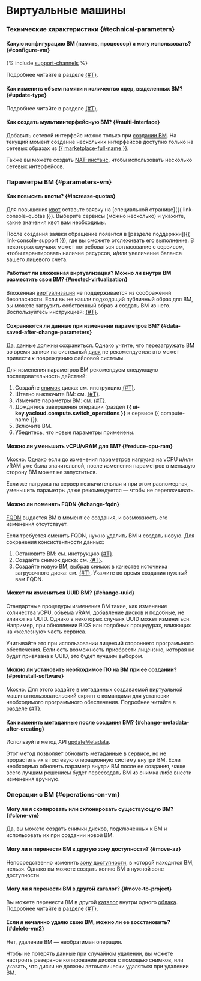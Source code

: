 
# Виртуальные машины

### Технические характеристики {#technical-parameters}

#### Какую конфигурацию ВМ (память, процессор) я могу использовать? {#configure-vm}

{% include [support-channels](../../_includes/compute/compute-resources.md) %}

Подробнее читайте в разделе [{#T}](../../compute/concepts/performance-levels.md).

#### Как изменить объем памяти и количество ядер, выделенных ВМ? {#update-type}

Подробнее читайте в разделе [{#T}](../../compute/operations/vm-control/vm-update-resources.md).

#### Как создать мультиинтерфейсную ВМ? {#multi-interface}

Добавить сетевой интерфейс можно только при [создании ВМ](../../compute/operations/index.md#vm-create). На текущий момент создание нескольких интерфейсов доступно только на сетевых образах из [{{ marketplace-full-name }}](/marketplace?categories=network). 

Также вы можете создать [NAT-инстанс](../../vpc/tutorials/nat-instance), чтобы использовать несколько сетевых интерфейсов.

### Параметры ВМ {#parameters-vm}

#### Как повысить квоты? {#increase-quotas}

Для повышения [квот](../../compute/concepts/limits.md#compute-quotas) оставьте заявку на [специальной странице]({{ link-console-quotas }}). Выберите сервисы (можно несколько) и укажите, какие значения квот вам необходимы.

После создания заявки обращение появится в [разделе поддержки]({{ link-console-support }}), где вы сможете отслеживать его выполнение. В некоторых случаях может потребоваться согласование с сервисом, чтобы гарантировать наличие ресурсов, и/или увеличение баланса вашего лицевого счета.

#### Работает ли вложенная виртуализация? Можно ли внутри ВМ разместить свои ВМ? {#nested-virtualization}

Вложенная [виртуализация](../../glossary/virtualization.md) не поддерживается из соображений безопасности. Если вы не нашли подходящий публичный образ для ВМ, вы можете загрузить собственный образ и создать ВМ из него. Воспользуйтесь инструкцией: [{#T}](../../compute/operations/vm-create/create-from-user-image.md).

#### Сохраняются ли данные при изменении параметров ВМ? {#data-saved-after-change-parameters}

Да, данные должны сохраниться. Однако учтите, что перезагружать ВМ во время записи на системный [диск](../../compute/concepts/disk.md) не рекомендуется: это может привести к повреждению файловой системы.

Для изменения параметров ВМ рекомендуем следующую последовательность действий:
1. Создайте [снимок](../../compute/concepts/snapshot.md) диска: см. инструкцию [{#T}](../../compute/operations/disk-control/create-snapshot.md).
1. Штатно выключите ВМ: см. [{#T}](../../compute/operations/vm-control/vm-stop-and-start.md).
1. Измените параметры ВМ: см. [{#T}](../../compute/operations/vm-control/vm-update-resources.md).
1. Дождитесь завершения операции (раздел **{{ ui-key.yacloud.compute.switch_operations }}** в сервисе {{ compute-name }}).
1. Включите ВМ.
1. Убедитесь, что новые параметры применены.

#### Можно ли уменьшить vCPU/vRAM для ВМ? {#reduce-cpu-ram}

Можно. Однако если до изменения параметров нагрузка на vCPU и/или vRAM уже была значительной, после изменения параметров в меньшую сторону ВМ может не запуститься.

Если же нагрузка на сервер незначительная и при этом равномерная, уменьшить параметры даже рекомендуется — чтобы не переплачивать.

#### Можно ли поменять FQDN {#change-fqdn}

[FQDN](../../vpc/concepts/address.md#fqdn) выдается ВМ в момент ее создания, и возможность его изменения отсутствует.

Если требуется сменить FQDN, нужно удалить ВМ и создать новую. Для сохранения консистентности данных:
1. Остановите ВМ: см. инструкцию [{#T}](../../compute/operations/vm-control/vm-stop-and-start.md#stop).
1. Создайте снимок диска: см. [{#T}](../../compute/operations/disk-control/create-snapshot.md).
1. Создайте новую ВМ, выбрав снимок в качестве источника загрузочного диска: см. [{#T}](../../compute/operations/vm-create/create-from-snapshots.md). Укажите во время создания нужный вам FQDN.

#### Может ли измениться UUID ВМ? {#change-uuid}

Стандартные процедуры изменения ВМ такие, как изменение количества vCPU, объема vRAM, добавление дисков и подобные, не влияют на UUID. Однако в некоторых случаях UUID может измениться. Например, при обновлении BIOS или подобных процедурах, влияющих на «железную» часть сервиса.

Учитывайте это при использовании лицензий стороннего программного обеспечения. Если есть возможность приобрести лицензию, которая не будет привязана к UUID, это будет лучшим выбором.

#### Можно ли установить необходимое ПО на ВМ при ее создании? {#preinstall-software}

Можно. Для этого задайте в метаданных создаваемой виртуальной машины пользовательский скрипт с командами для установки необходимого программного обеспечения. Подробнее читайте в разделе [{#T}](../../compute/operations/vm-create/create-with-cloud-init-scripts.md).

#### Как изменить метаданные после создания ВМ? {#change-metadata-after-creating}

Используйте метод API [updateMetadata](../../compute/api-ref/Instance/updateMetadata.md).

Этот метод позволяет обновить [метаданные](../../compute/concepts/vm-metadata.md) в сервисе, но не прорастить их в гостевую операционную систему внутри ВМ. Если необходимо обновить параметр внутри ВМ после ее создания, чаще всего лучшим решением будет пересоздать ВМ из снимка либо внести изменения вручную.

### Операции с ВМ {#operations-on-vm}

#### Могу ли я скопировать или склонировать существующую ВМ? {#clone-vm}

Да, вы можете создать снимки дисков, подключенных к ВМ и использовать их при создании новой ВМ.


#### Могу ли я перенести ВМ в другую зону доступности? {#move-az}

Непосредственно изменить [зону доступности](../../overview/concepts/geo-scope.md), в которой находится ВМ, нельзя. Однако вы можете создать копию ВМ в нужной зоне доступности.


#### Могу ли я перенести ВМ в другой каталог? {#move-to-project}

Вы можете перенести ВМ в другой [каталог](../../resource-manager/concepts/resources-hierarchy.md#folder) внутри одного [облака](../../resource-manager/concepts/resources-hierarchy.md#cloud). Подробнее читайте в разделе [{#T}](../../compute/operations/vm-control/vm-change-folder.md).

#### Если я нечаянно удалю свою ВМ, можно ли ее восстановить? {#delete-vm2}

Нет, удаление ВМ — необратимая операция.

Чтобы не потерять данные при случайном удалении, вы можете настроить резервное копирование дисков с помощью снимков, или указать, что диски не должны автоматически удаляться при удалении ВМ.